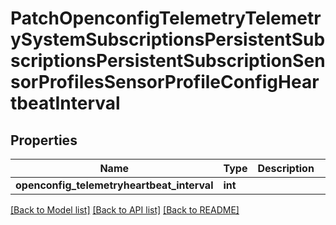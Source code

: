 # PatchOpenconfigTelemetryTelemetrySystemSubscriptionsPersistentSubscriptionsPersistentSubscriptionSensorProfilesSensorProfileConfigHeartbeatInterval

## Properties
Name | Type | Description | Notes
------------ | ------------- | ------------- | -------------
**openconfig_telemetryheartbeat_interval** | **int** |  | [optional] 

[[Back to Model list]](../README.md#documentation-for-models) [[Back to API list]](../README.md#documentation-for-api-endpoints) [[Back to README]](../README.md)



